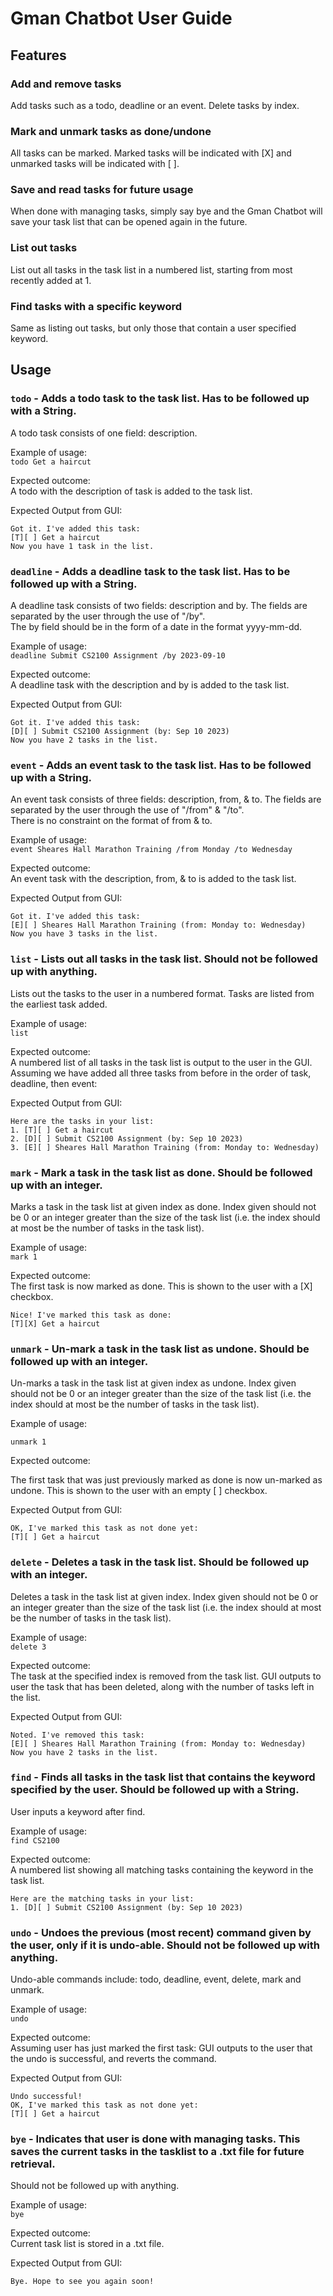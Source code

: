 # Gman Chatbot User Guide

## Features 

### Add and remove tasks

Add tasks such as a todo, deadline or an event. Delete tasks by index.

### Mark and unmark tasks as done/undone

All tasks can be marked. Marked tasks will be indicated with [X] and unmarked tasks will be indicated with [ ].

### Save and read tasks for future usage

When done with managing tasks, simply say bye and the Gman Chatbot will save your task list that can be opened again in 
the future.

### List out tasks
List out all tasks in the task list in a numbered list, starting from most recently added at  1.

### Find tasks with a specific keyword
Same as listing out tasks, but only those that contain a user specified keyword.


## Usage

### `todo` - Adds a todo task to the task list. Has to be followed up with a String.
A todo task consists of one field: description.


Example of usage: 
\
`todo Get a haircut`

Expected outcome:
\
A todo with the description of task is added to the task list.

Expected Output from GUI:
```
Got it. I've added this task:
[T][ ] Get a haircut
Now you have 1 task in the list. 
```

### `deadline` - Adds a deadline task to the task list. Has to be followed up with a String.

A deadline task consists of two fields: description and by. The fields are separated by the user through the use of 
"/by".
\
The by field should be in the form of a date in the format yyyy-mm-dd.

Example of usage:
\
`deadline Submit CS2100 Assignment /by 2023-09-10`

Expected outcome:
\
A deadline task with the description and by is added to the task list.

Expected Output from GUI:
```
Got it. I've added this task:
[D][ ] Submit CS2100 Assignment (by: Sep 10 2023)
Now you have 2 tasks in the list. 
```

### `event` - Adds an event task to the task list. Has to be followed up with a String.

An event task consists of three fields: description, from, & to. The fields are separated by the user through the 
use of
"/from" & "/to".
\
There is no constraint on the format of from & to.

Example of usage:
\
`event Sheares Hall Marathon Training /from Monday /to Wednesday`

Expected outcome:
\
An event task with the description, from, & to is added to the task list.

Expected Output from GUI:
```
Got it. I've added this task:
[E][ ] Sheares Hall Marathon Training (from: Monday to: Wednesday)
Now you have 3 tasks in the list. 
```

### `list` - Lists out all tasks in the task list. Should not be followed up with anything.

Lists out the tasks to the user in a numbered format. Tasks are listed from the earliest task added.

Example of usage:
\
`list`

Expected outcome:
\
A numbered list of all tasks in the task list is output to the user in the GUI. Assuming we have added all three 
tasks from before in the order of task, deadline, then event:

Expected Output from GUI:

```
Here are the tasks in your list:
1. [T][ ] Get a haircut
2. [D][ ] Submit CS2100 Assignment (by: Sep 10 2023)
3. [E][ ] Sheares Hall Marathon Training (from: Monday to: Wednesday)
```

### `mark` - Mark a task in the task list as done. Should be followed up with an integer.

Marks a task in the task list at given index as done. Index given should not be 0 or an integer greater than the 
size of the task list (i.e. the index should at most be the number of tasks in the task list).

Example of usage:
\
`mark 1`

Expected outcome:
\
The first task is now marked as done. This is shown to the user with a [X] checkbox.

```
Nice! I've marked this task as done:
[T][X] Get a haircut
```

### `unmark` - Un-mark a task in the task list as undone. Should be followed up with an integer.
Un-marks a task in the task list at given index as undone. Index given should not be 0 or an integer greater than the
size of the task list (i.e. the index should at most be the number of tasks in the task list).


Example of usage:

`unmark 1`

Expected outcome:

The first task that was just previously marked as done is now un-marked as undone. This is shown to the user with an 
empty [ ] checkbox.

Expected Output from GUI:
```
OK, I've marked this task as not done yet:
[T][ ] Get a haircut
```

### `delete` - Deletes a task in the task list. Should be followed up with an integer.
Deletes a task in the task list at given index. Index given should not be 0 or an integer greater than the size of 
the task list (i.e. the index should at most be the number of tasks in the task list).


Example of usage:
\
`delete 3`

Expected outcome:
\
The task at the specified index is removed from the task list. GUI outputs to user the task that has been deleted, 
along with the number of tasks left in the list.

Expected Output from GUI:
```
Noted. I've removed this task:
[E][ ] Sheares Hall Marathon Training (from: Monday to: Wednesday)
Now you have 2 tasks in the list.
```

### `find` - Finds all tasks in the task list that contains the keyword specified by the user. Should be followed up with a String.

User inputs a keyword after find. 

Example of usage:
\
`find CS2100`

Expected outcome:
\
A numbered list showing all matching tasks containing the keyword in the task list.

```
Here are the matching tasks in your list:
1. [D][ ] Submit CS2100 Assignment (by: Sep 10 2023)
```

### `undo` - Undoes the previous (most recent) command given by the user, only if it is undo-able. Should not be followed up with anything.

Undo-able commands include: todo, deadline, event, delete, mark and unmark.

Example of usage: 
\
`undo`

Expected outcome:
\
Assuming user has just marked the first task:
GUI outputs to the user that the undo is successful, and reverts the command.

Expected Output from GUI:
```
Undo successful!
OK, I've marked this task as not done yet:
[T][ ] Get a haircut
```

### `bye` - Indicates that user is done with managing tasks. This saves the current tasks in the tasklist to a .txt file for future retrieval.

Should not be followed up with anything. 

Example of usage:
\
`bye`

Expected outcome:
\
Current task list is stored in a .txt file.

Expected Output from GUI:
```
Bye. Hope to see you again soon!
```